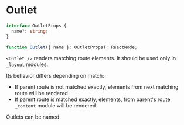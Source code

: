 # Outlet

```ts
interface OutletProps {
  name?: string;
}

function Outlet({ name }: OutletProps): ReactNode;
```

`<Outlet />` renders matching route elements.
It should be used only in `_layout` modules.

Its behavior differs depending on match:

- If parent route is not matched exactly, elements from next matching route will
  be rendered
- If parent route is matched exactly, elements, from parent's route `_content`
  module will be rendered.

Outlets can be named.
